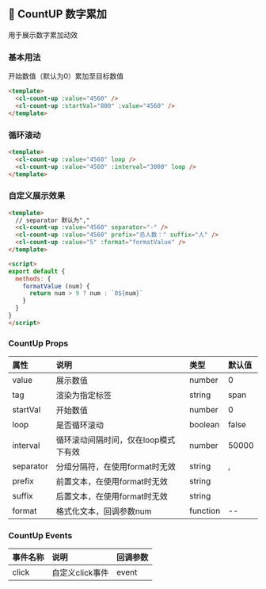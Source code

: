 ## :lollipop: CountUP 数字累加
用于展示数字累加动效
### 基本用法
开始数值（默认为0）累加至目标数值
```html
<template>
  <cl-count-up :value="4560" />
  <cl-count-up :startVal="800" :value="4560" />
</template>
```
### 循环滚动
```html
<template>
  <cl-count-up :value="4560" loop />
  <cl-count-up :value="4560" :interval="3000" loop />
</template>
```
### 自定义展示效果
```html
<template>
  // separator 默认为","
  <cl-count-up :value="4560" separator="-" />
  <cl-count-up :value="4560" prefix="总人数：" suffix="人" />
  <cl-count-up :value="5" :format="formatValue" />
</template>

<script>
export default {
  methods: {
    formatValue (num) {
      return num > 9 ? num : `0${num}`
    }
  }
}
</script>
```
### CountUp Props
| 属性 | 说明 | 类型 | 默认值 |
| :- | :- | :- | :- |
| value | 展示数值 | number | 0 |
| tag | 渲染为指定标签 | string | span |
| startVal | 开始数值 | number | 0 |
| loop | 是否循环滚动 | boolean | false |
| interval | 循环滚动间隔时间，仅在loop模式下有效 | number | 50000 |
| separator | 分组分隔符，在使用format时无效 | string | , |
| prefix | 前置文本，在使用format时无效 | string |  |
| suffix | 后置文本，在使用format时无效 | string |  |
| format | 格式化文本，回调参数num | function | -- |
### CountUp Events
| 事件名称 | 说明 | 回调参数 |
| :- | :- | :- |
| click | 自定义click事件 | event |